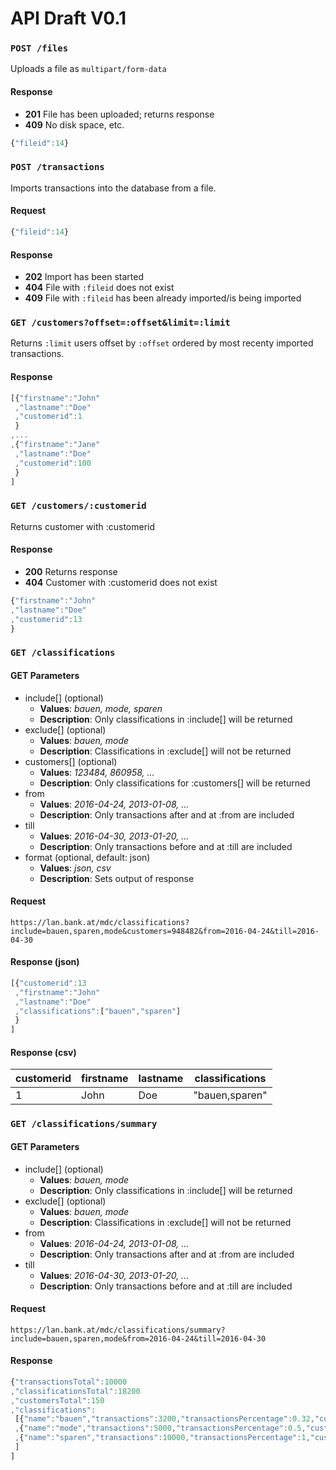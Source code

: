 # API Draft V0.1

### ```POST /files```

Uploads a file as ```multipart/form-data```

#### Response

+ **201** File has been uploaded; returns response
+ **409** No disk space, etc.

```javascript
{"fileid":14}
```

### ```POST /transactions```

Imports transactions into the database from a file.

#### Request

```javascript
{"fileid":14}
```

#### Response

+ **202** Import has been started
+ **404** File with ```:fileid``` does not exist
+ **409** File with ```:fileid``` has been already imported/is being imported

### ```GET /customers?offset=:offset&limit=:limit```

Returns ```:limit``` users offset by ```:offset``` ordered by most recenty imported transactions.

#### Response

```javascript
[{"firstname":"John"
 ,"lastname":"Doe"
 ,"customerid":1
 }
,...
,{"firstname":"Jane"
 ,"lastname":"Doe"
 ,"customerid":100
 }
]
```

### ```GET /customers/:customerid```

Returns customer with :customerid

#### Response

+ **200** Returns response
+ **404** Customer with :customerid does not exist

```javascript
{"firstname":"John"
,"lastname":"Doe"
,"customerid":13
}
```

### ```GET /classifications```

#### GET Parameters

+ include[] (optional)
	- **Values**: *bauen, mode, sparen*
	- **Description**: Only classifications in :include[] will be returned
+ exclude[] (optional)
	- **Values**: *bauen, mode*
	- **Description**: Classifications in :exclude[] will not be returned
+ customers[] (optional)
	- **Values**: *123484, 860958, ...*
	- **Description**: Only classifications for :customers[] will be returned
+ from
	- **Values**: *2016-04-24, 2013-01-08, ...*
	- **Description**: Only transactions after and at :from are included
+ till
	- **Values**: *2016-04-30, 2013-01-20, ...*
	- **Description**: Only transactions before and at :till are included
+ format (optional, default: json)
	- **Values**: *json, csv*
	- **Description**: Sets output of response

#### Request

```https://lan.bank.at/mdc/classifications?include=bauen,sparen,mode&customers=948482&from=2016-04-24&till=2016-04-30```

#### Response (json)

```javascript
[{"customerid":13
 ,"firstname":"John"
 ,"lastname":"Doe"
 ,"classifications":["bauen","sparen"]
 }
]
```

#### Response (csv)

|customerid|firstname|lastname|classifications|
|----------|---------|--------|---------------|
|1         |John     |Doe     |"bauen,sparen" |


### ```GET /classifications/summary```

#### GET Parameters

+ include[] (optional)
	- **Values**: *bauen, mode*
	- **Description**: Only classifications in :include[] will be returned
+ exclude[] (optional)
	- **Values**: *bauen, mode*
	- **Description**: Classifications in :exclude[] will not be returned
+ from
	- **Values**: *2016-04-24, 2013-01-08, ...*
	- **Description**: Only transactions after and at :from are included
+ till
	- **Values**: *2016-04-30, 2013-01-20, ...*
	- **Description**: Only transactions before and at :till are included

#### Request

```https://lan.bank.at/mdc/classifications/summary?include=bauen,sparen,mode&from=2016-04-24&till=2016-04-30```

#### Response

```javascript
{"transactionsTotal":10000
,"classificationsTotal":18200
,"customersTotal":150
,"classifications":
 [{"name":"bauen","transactions":3200,"transactionsPercentage":0.32,"customers":54,"customersPercentage":0.36}
 ,{"name":"mode","transactions":5000,"transactionsPercentage":0.5,"customers":109,"customersPercentage":0.73}
 ,{"name":"sparen","transactions":10000,"transactionsPercentage":1,"customers":67,"customersPercentage":0.45}
 ]
]
```